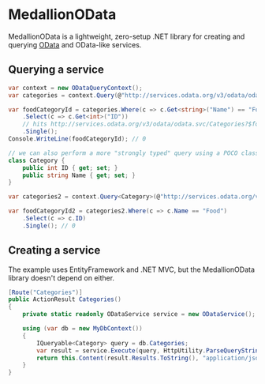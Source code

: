 # MedallionOData

MedallionOData is a lightweight, zero-setup .NET library for creating and querying [OData](http://msdn.microsoft.com/en-us/library/ff478141.aspx) and OData-like services. 

## Querying a service

```C#
var context = new ODataQueryContext();
var categories = context.Query(@"http://services.odata.org/v3/odata/odata.svc/Categories");

var foodCategoryId = categories.Where(c => c.Get<string>("Name") == "Food")
    .Select(c => c.Get<int>("ID"))
	// hits http://services.odata.org/v3/odata/odata.svc/Categories?$format=json&$filter=Name eq 'Food'&$select=ID
	.Single();
Console.WriteLine(foodCategoryId); // 0

// we can also perform a more "strongly typed" query using a POCO class
class Category {
	public int ID { get; set; }
	public string Name { get; set; }
}

var categories2 = context.Query<Category>(@"http://services.odata.org/v3/odata/odata.svc/Categories");

var foodCategoryId2 = categories2.Where(c => c.Name == "Food")
	.Select(c => c.ID)
	.Single(); // 0
```

## Creating a service

The example uses EntityFramework and .NET MVC, but the MedallionOData library doesn't depend on either.

```C#
[Route("Categories")]
public ActionResult Categories()
{
	private static readonly ODataService service = new ODataService();

	using (var db = new MyDbContext())
	{
		IQueryable<Category> query = db.Categories;
		var result = service.Execute(query, HttpUtility.ParseQueryString(this.Request.Url.Query));
		return this.Content(result.Results.ToString(), "application/json");
	}
}
```


